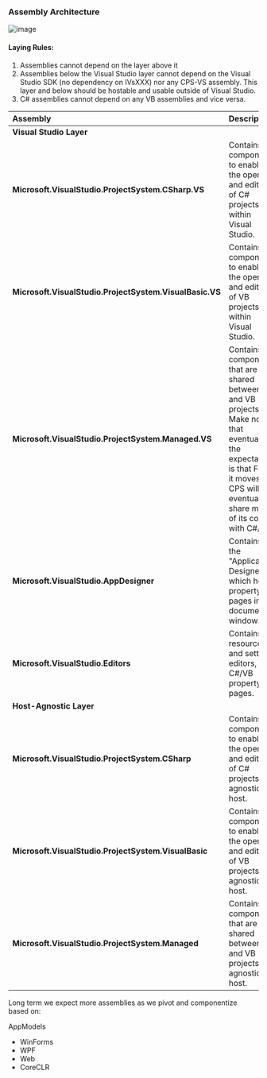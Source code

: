 ### Assembly Architecture

![image](https://cloud.githubusercontent.com/assets/1103906/14921086/248166fa-0de5-11e6-86fa-e96240b7fd07.png)

#### Laying Rules:

1. Assemblies cannot depend on the layer above it
2. Assemblies below the Visual Studio layer cannot depend on the Visual Studio SDK (no dependency on IVsXXX) nor any CPS-VS assembly. This layer and below should be hostable and usable outside of Visual Studio.
3. C# assemblies cannot depend on any VB assemblies and vice versa.

|Assembly|Description|
|:-------|:----------|
|__Visual Studio Layer__|
|__Microsoft.VisualStudio.ProjectSystem.CSharp.VS__| Contains components to enable the opening and editing of C# projects within Visual Studio.|
|__Microsoft.VisualStudio.ProjectSystem.VisualBasic.VS__| Contains components to enable the opening and editing of VB projects within Visual Studio.|
|__Microsoft.VisualStudio.ProjectSystem.Managed.VS__| Contains components that are shared between C# and VB projects. Make note that eventually the expectation is that F# if it moves to CPS will eventually share much of its code with C#/VB.|
|__Microsoft.VisualStudio.AppDesigner__| Contains the "Application Designer", which hosts property pages in a document window.|
|__Microsoft.VisualStudio.Editors__| Contains resources and settings editors, and C#/VB property pages.|
|__Host-Agnostic Layer__|
|__Microsoft.VisualStudio.ProjectSystem.CSharp__| Contains components to enable the opening and editing of C# projects agnostic of host.|
|__Microsoft.VisualStudio.ProjectSystem.VisualBasic__| Contains components to enable the opening and editing of VB projects agnostic of host.|
|__Microsoft.VisualStudio.ProjectSystem.Managed__| Contains components that are shared between C# and VB projects agnostic of host.|

Long term we expect more assemblies as we pivot and componentize based on:

AppModels
- WinForms
-	WPF
-	Web
-	CoreCLR
